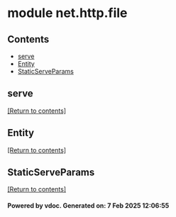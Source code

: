 # module net.http.file


## Contents
- [serve](#serve)
- [Entity](#Entity)
- [StaticServeParams](#StaticServeParams)

## serve
[[Return to contents]](#Contents)

## Entity
[[Return to contents]](#Contents)

## StaticServeParams
[[Return to contents]](#Contents)

#### Powered by vdoc. Generated on: 7 Feb 2025 12:06:55

